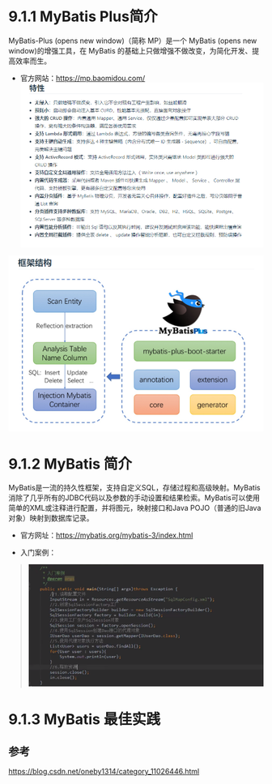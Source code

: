 # 9.1.1 MyBatis Plus简介
MyBatis-Plus (opens new window)（简称 MP）是一个 MyBatis (opens new window)的增强工具，在 MyBatis 的基础上只做增强不做改变，为简化开发、提高效率而生。

* 官方网站：https://mp.baomidou.com/
![img.png](img.png)

![img_1.png](img_1.png)


# 9.1.2 MyBatis 简介
MyBatis是一流的持久性框架，支持自定义SQL，存储过程和高级映射。MyBatis消除了几乎所有的JDBC代码以及参数的手动设置和结果检索。MyBatis可以使用简单的XML或注释进行配置，并将图元，映射接口和Java POJO（普通的旧Java对象）映射到数据库记录。

* 官方网址：https://mybatis.org/mybatis-3/index.html

* 入门案例：
> ![img_2.png](img_2.png)


# 9.1.3 MyBatis 最佳实践

## 参考
https://blog.csdn.net/oneby1314/category_11026446.html












